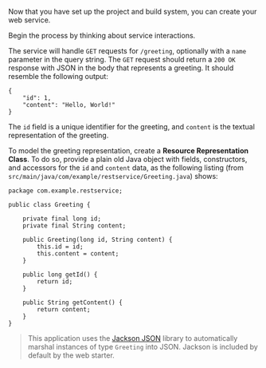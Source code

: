 Now that you have set up the project and build system, you can create your web service.

Begin the process by thinking about service interactions.

The service will handle `GET` requests for `/greeting`, optionally with a `name` parameter in the query string. The `GET` request should return a `200 OK` response with JSON in the body that represents a greeting. It should resemble the following output:

```
{
    "id": 1,
    "content": "Hello, World!"
}
```

The `id` field is a unique identifier for the greeting, and `content` is the textual representation of the greeting.

To model the greeting representation, create a **Resource Representation Class**. To do so, provide a plain old Java object with fields, constructors, and accessors for the `id` and `content` data, as the following listing (from `src/main/java/com/example/restservice/Greeting.java`) shows:

```copy
package com.example.restservice;

public class Greeting {

	private final long id;
	private final String content;

	public Greeting(long id, String content) {
		this.id = id;
		this.content = content;
	}

	public long getId() {
		return id;
	}

	public String getContent() {
		return content;
	}
}
```

> This application uses the [Jackson JSON](https://github.com/FasterXML/jackson) library to automatically marshal instances of type `Greeting` into JSON. Jackson is included by default by the web starter.